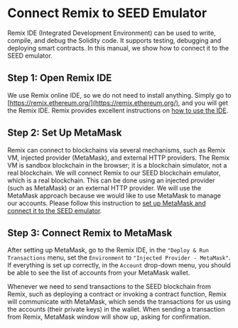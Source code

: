 # Connect Remix to SEED Emulator

Remix IDE (Integrated Development Environment) can be
used to write, compile, and debug the Solidity code.
It supports testing, debugging and deploying smart contracts.
In this manual, we show how to connect it to the SEED emulator. 


## Step 1: Open Remix IDE

We use Remix online IDE, so we do not need to install anything.
Simply go to [https://remix.ethereum.org/](https://remix.ethereum.org/), 
and you will get the Remix IDE. Remix provides excellent instructions on
[how to use the IDE](https://remix-ide.readthedocs.io/).


## Step 2: Set Up MetaMask

Remix can connect to blockchains via several mechanisms,
such as Remix VM, injected provider (MetaMask), and external HTTP
providers. The Remix VM is sandbox blockchain in the browser;
it is a blockchain simulator, not a real blockchain.
We will connect Remix to our SEED blockchain emulator, which
is a real blockchain. This can be done using an injected
provider (such as MetaMask) or an external HTTP provider.
We will use the MetaMask approach because we would like
to use MetaMask to manage our accounts. 
Please follow this instruction to 
[set up MetaMask and connect it to the SEED emulator](./metamask.md). 


## Step 3: Connect Remix to MetaMask

After setting up MetaMask, go to the Remix IDE,
in the `"Deploy & Run Transactions` menu,
set the `Environment` to `"Injected Provider - MetaMask"`.
If everything is set up correctly, in the `Account` drop-down menu,
you should be able to see the list of accounts from your 
MetaMask wallet. 

Whenever we need to send transactions to the SEED blockchain
from Remix, such as deploying a contract or invoking 
a contract function, Remix will communicate with 
MetaMask, which sends the transactions for us using 
the accounts (their private keys) in the wallet. 
When sending a transaction from Remix, MetaMask window will show 
up, asking for confirmation. 
